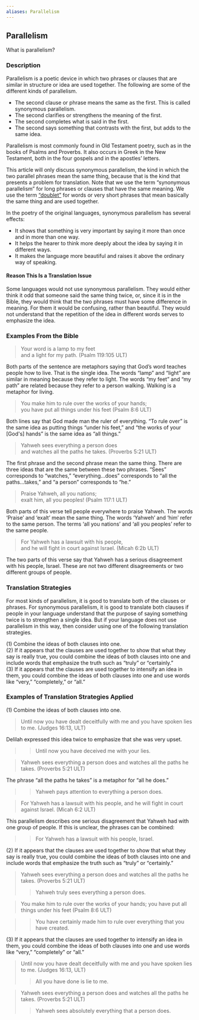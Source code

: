 ```yaml
---
aliases: Parallelism
---
```


## Parallelism

What is parallelism?

### Description

Parallelism is a poetic device in which two phrases or clauses that are similar in structure or idea are used together. The following are some of the different kinds of parallelism.

* The second clause or phrase means the same as the first. This is called synonymous parallelism.
* The second clarifies or strengthens the meaning of the first.
* The second completes what is said in the first.
* The second says something that contrasts with the first, but adds to the same idea.

Parallelism is most commonly found in Old Testament poetry, such as in the books of Psalms and Proverbs. It also occurs in Greek in the New Testament, both in the four gospels and in the apostles’ letters.

This article will only discuss synonymous parallelism, the kind in which the two parallel phrases mean the same thing, because that is the kind that presents a problem for translation. Note that we use the term “synonymous parallelism” for long phrases or clauses that have the same meaning. We use the term [“doublet”](figs-doublet.md) for words or very short phrases that mean basically the same thing and are used together.

In the poetry of the original languages, synonymous parallelism has several effects:

* It shows that something is very important by saying it more than once and in more than one way.
* It helps the hearer to think more deeply about the idea by saying it in different ways.
* It makes the language more beautiful and raises it above the ordinary way of speaking.

#### Reason This Is a Translation Issue

Some languages would not use synonymous parallelism. They would either think it odd that someone said the same thing twice, or, since it is in the Bible, they would think that the two phrases must have some difference in meaning. For them it would be confusing, rather than beautiful. They would not understand that the repetition of the idea in different words serves to emphasize the idea.

### Examples From the Bible

> Your word is a lamp to my feet<br>
> and a light for my path. (Psalm 119:105 ULT)

Both parts of the sentence are metaphors saying that God’s word teaches people how to live. That is the single idea. The words “lamp” and “light” are similar in meaning because they refer to light. The words “my feet” and “my path” are related because they refer to a person walking. Walking is a metaphor for living.

> You make him to rule over the works of your hands;<br>
> you have put all things under his feet (Psalm 8:6 ULT)

Both lines say that God made man the ruler of everything. “To rule over” is the same idea as putting things “under his feet,” and “the works of your [God's] hands” is the same idea as “all things.”

> Yahweh sees everything a person does<br>
> and watches all the paths he takes. (Proverbs 5:21 ULT)

The first phrase and the second phrase mean the same thing. There are three ideas that are the same between these two phrases. “Sees” corresponds to “watches,” “everything…does” corresponds to “all the paths…takes,” and “a person” corresponds to “he.”

> Praise Yahweh, all you nations;<br>
> exalt him, all you peoples! (Psalm 117:1 ULT)

Both parts of this verse tell people everywhere to praise Yahweh. The words ‘Praise’ and ‘exalt’ mean the same thing. The words ‘Yahweh’ and ‘him’ refer to the same person. The terms ‘all you nations’ and ‘all you peoples’ refer to the same people.

> For Yahweh has a lawsuit with his people,<br>
> and he will fight in court against Israel. (Micah 6:2b ULT)

The two parts of this verse say that Yahweh has a serious disagreement with his people, Israel. These are not two different disagreements or two different groups of people.

### Translation Strategies

For most kinds of parallelism, it is good to translate both of the clauses or phrases. For synonymous parallelism, it is good to translate both clauses if people in your language understand that the purpose of saying something twice is to strengthen a single idea. But if your language does not use parallelism in this way, then consider using one of the following translation strategies.

(1) Combine the ideas of both clauses into one.<br>
(2) If it appears that the clauses are used together to show that what they say is really true, you could combine the ideas of both clauses into one and include words that emphasize the truth such as “truly” or “certainly.”<br>
(3) If it appears that the clauses are used together to intensify an idea in them, you could combine the ideas of both clauses into one and use words like “very,” “completely,” or “all.”<br>

### Examples of Translation Strategies Applied

(1) Combine the ideas of both clauses into one.

> Until now you have dealt deceitfully with me and you have spoken lies to me. (Judges 16:13, ULT)<br>

Delilah expressed this idea twice to emphasize that she was very upset.

> > Until now you have deceived me with your lies.

> Yahweh sees everything a person does and watches all the paths he takes. (Proverbs 5:21 ULT)<br>

The phrase “all the paths he takes” is a metaphor for “all he does.”

> > Yahweh pays attention to everything a person does.

> For Yahweh has a lawsuit with his people, and he will fight in court against Israel. (Micah 6:2 ULT)<br>

This parallelism describes one serious disagreement that Yahweh had with one group of people. If this is unclear, the phrases can be combined:

> > For Yahweh has a lawsuit with his people, Israel.

(2) If it appears that the clauses are used together to show that what they say is really true, you could combine the ideas of both clauses into one and include words that emphasize the truth such as “truly” or “certainly.”

> Yahweh sees everything a person does and watches all the paths he takes. (Proverbs 5:21 ULT)
> > Yahweh truly sees everything a person does.

> You make him to rule over the works of your hands; you have put all things under his feet (Psalm 8:6 ULT)

>> You have certainly made him to rule over everything that you have created.

(3) If it appears that the clauses are used together to intensify an idea in them, you could combine the ideas of both clauses into one and use words like “very,” “completely” or “all.”

> Until now you have dealt deceitfully with me and you have spoken lies to me. (Judges 16:13, ULT)
> > All you have done is lie to me.

> Yahweh sees everything a person does and watches all the paths he takes. (Proverbs 5:21 ULT)
> > Yahweh sees absolutely everything that a person does.
